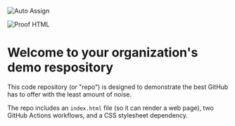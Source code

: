 ![Auto Assign](https://github.com/endor-org/demo-repository/actions/workflows/auto-assign.yml/badge.svg)

![Proof HTML](https://github.com/endor-org/demo-repository/actions/workflows/proof-html.yml/badge.svg)

# Welcome to your organization's demo respository
This code repository (or "repo") is designed to demonstrate the best GitHub has to offer with the least amount of noise.

The repo includes an `index.html` file (so it can render a web page), two GitHub Actions workflows, and a CSS stylesheet dependency.

